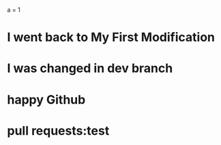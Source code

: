 a = 1

# I went back to My First Modification

# I was changed in dev branch

# happy Github

# pull requests:test 

